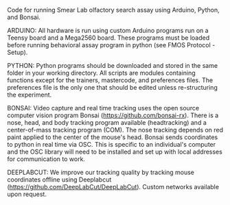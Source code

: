 Code for running Smear Lab olfactory search assay using Arduino, Python, and Bonsai. 

ARDUINO: All hardware is run using custom Arduino programs run on a Teensy board and a Mega2560 board. These programs must be loaded before running behavioral assay program in python (see FMOS Protocol -Setup). 

PYTHON: Python programs should be downloaded and stored in the same folder in your working directory. All scripts are modules containing functions except for the trainers, mastercode, and preferences files. The preferences file is the only one that should be edited unless re-structuring the experiment. 

BONSAI: Video capture and real time tracking uses the open source computer vision program Bonsai (https://github.com/bonsai-rx). There is a nose, head, and body tracking program available (headtracking) and a center-of-mass tracking program (COM). The nose tracking depends on red paint applied to the center of the mouse's head. Bonsai sends coordinates to python in real time via OSC. This is specific to an individual's computer and the OSC library will need to be installed and set up with local addresses for communication to work. 

DEEPLABCUT: We improve our tracking quality by tracking mouse coordinates offline using Deeplabcut (https://github.com/DeepLabCut/DeepLabCut). Custom networks available upon request. 
